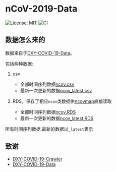 # nCoV-2019-Data

[![License: MIT](https://img.shields.io/badge/License-MIT-yellow.svg)](https://github.com/yiluheihei/nCoV-2019-Data/blob/master/LICENSE)
![CI](https://github.com/yiluheihei/nCoV-2019-Data/workflows/CI/badge.svg)

## 数据怎么来的

数据来自于[DXY-COVID-19-Data](https://github.com/BlankerL/DXY-COVID-19-Data)。

包括两种数据:

1. csv
    - 全部时间序列数据[ncov.csv](ncov.csv)
    - 最新一次更新的数据[ncov_latest.csv](ncov_latest.csv)

2. RDS，保存了相应`ncov`类数据供[ncovmap](https://github.com/yiluheihei/ncovmap)直接读取
    - 全部时间序列数据[ncov.RDS](nov.RDS)
    - 最新一次更新的数据[ncov_latest.RDS](ncov_latest.RDS)

所有时间序列数据,最新的数据以`_latest`表示

## 致谢

- [DXY-COVID-19-Crawler](https://github.com/BlankerL/DXY-COVID-19-Crawler)
- [DXY-COVID-19-Data](https://github.com/BlankerL/DXY-COVID-19-Data)